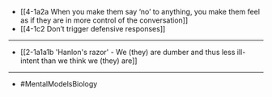 - [[4-1a2a When you make them say ‘no’ to anything, you make them feel as if they are in more control of the conversation]]
- [[4-1c2 Don’t trigger defensive responses]]
---
- [[2-1a1a1b 'Hanlon's razor' - We (they) are dumber and thus less ill-intent than we think we (they) are]]
---
- #MentalModelsBiology
